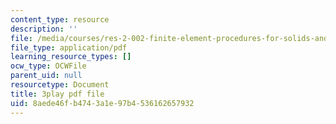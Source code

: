 ```yaml
---
content_type: resource
description: ''
file: /media/courses/res-2-002-finite-element-procedures-for-solids-and-structures-spring-2010/8aede46fb4743a1e97b4536162657932_uVavsfJOsKc.pdf
file_type: application/pdf
learning_resource_types: []
ocw_type: OCWFile
parent_uid: null
resourcetype: Document
title: 3play pdf file
uid: 8aede46f-b474-3a1e-97b4-536162657932
---
```

